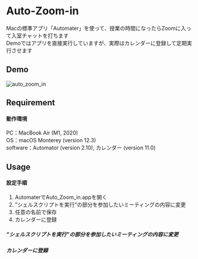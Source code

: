 # Auto-Zoom-in
Macの標準アプリ「Automater」を使って、授業の時間になったらZoomに入って入室チャットを打ちます<br>
Demoではアプリを直接実行していますが、実際はカレンダーに登録して定期実行させます

## Demo
![auto_zoom_in](https://user-images.githubusercontent.com/70145199/166935434-ed8dbb41-bd54-4bab-849b-72a4ed69f302.gif)

## Requirement
#### 動作環境
PC：MacBook Air (M1, 2020)<br>
OS：macOS Monterey (version 12.3)<br>
software：Automator (version 2.10), カレンダー (version 11.0)

## Usage
#### 設定手順
1. AutomaterでAuto_Zoom_in.appを開く
2. ”シェルスクリプトを実行”の部分を参加したいミーティングの内容に変更
3. 任意の名前で保存
4. カレンダーに登録

##### ”シェルスクリプトを実行”の部分を参加したいミーティングの内容に変更

##### カレンダーに登録
